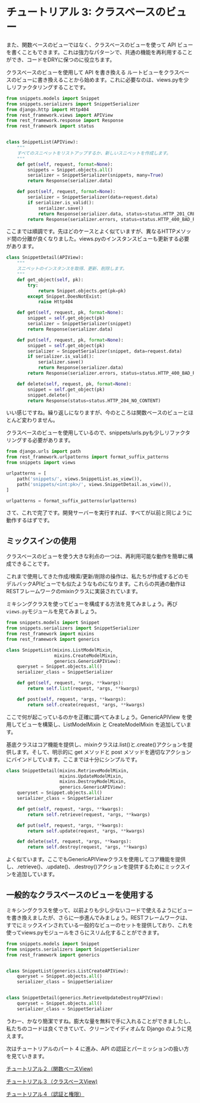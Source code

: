 # チュートリアル 3: クラスベースのビュー

また、関数ベースのビューではなく、クラスベースのビューを使って API ビューを書くこともできます。これは強力なパターンで、共通の機能を再利用することができ、コードをDRYに保つのに役立ちます。

クラスベースのビューを使用して API を書き換える
ルートビューをクラスベースのビューに書き換えることから始めます。これに必要なのは、views.pyを少しリファクタリングすることです。

```python
from snippets.models import Snippet
from snippets.serializers import SnippetSerializer
from django.http import Http404
from rest_framework.views import APIView
from rest_framework.response import Response
from rest_framework import status


class SnippetList(APIView):
    """
    すべてのスニペットをリストアップするか、新しいスニペットを作成します。
    """
    def get(self, request, format=None):
        snippets = Snippet.objects.all()
        serializer = SnippetSerializer(snippets, many=True)
        return Response(serializer.data)

    def post(self, request, format=None):
        serializer = SnippetSerializer(data=request.data)
        if serializer.is_valid():
            serializer.save()
            return Response(serializer.data, status=status.HTTP_201_CREATED)
        return Response(serializer.errors, status=status.HTTP_400_BAD_REQUEST)
```

ここまでは順調です。先ほどのケースとよく似ていますが、異なるHTTPメソッド間の分離が良くなりました。views.pyのインスタンスビューも更新する必要があります。

```python
class SnippetDetail(APIView):
    """
    スニペットのインスタンスを取得、更新、削除します。
    """
    def get_object(self, pk):
        try:
            return Snippet.objects.get(pk=pk)
        except Snippet.DoesNotExist:
            raise Http404

    def get(self, request, pk, format=None):
        snippet = self.get_object(pk)
        serializer = SnippetSerializer(snippet)
        return Response(serializer.data)

    def put(self, request, pk, format=None):
        snippet = self.get_object(pk)
        serializer = SnippetSerializer(snippet, data=request.data)
        if serializer.is_valid():
            serializer.save()
            return Response(serializer.data)
        return Response(serializer.errors, status=status.HTTP_400_BAD_REQUEST)

    def delete(self, request, pk, format=None):
        snippet = self.get_object(pk)
        snippet.delete()
        return Response(status=status.HTTP_204_NO_CONTENT)
```

いい感じですね。繰り返しになりますが、今のところは関数ベースのビューとほとんど変わりません。

クラスベースのビューを使用しているので、snippets/urls.pyも少しリファクタリングする必要があります。

```python
from django.urls import path
from rest_framework.urlpatterns import format_suffix_patterns
from snippets import views

urlpatterns = [
    path('snippets/', views.SnippetList.as_view()),
    path('snippets/<int:pk>/', views.SnippetDetail.as_view()),
]

urlpatterns = format_suffix_patterns(urlpatterns)
```

さて、これで完了です。開発サーバーを実行すれば、すべてが以前と同じように動作するはずです。

## ミックスインの使用

クラスベースのビューを使う大きな利点の一つは、再利用可能な動作を簡単に構成できることです。

これまで使用してきた作成/検索/更新/削除の操作は、私たちが作成するどのモデルバックAPIビューでも似たようなものになります。これらの共通の動作はRESTフレームワークのmixinクラスに実装されています。

ミキシングクラスを使ってビューを構成する方法を見てみましょう。再び```views.py```モジュールを見てみましょう。

```python
from snippets.models import Snippet
from snippets.serializers import SnippetSerializer
from rest_framework import mixins
from rest_framework import generics

class SnippetList(mixins.ListModelMixin,
                  mixins.CreateModelMixin,
                  generics.GenericAPIView):
    queryset = Snippet.objects.all()
    serializer_class = SnippetSerializer

    def get(self, request, *args, **kwargs):
        return self.list(request, *args, **kwargs)

    def post(self, request, *args, **kwargs):
        return self.create(request, *args, **kwargs)
```
ここで何が起こっているのかを正確に調べてみましょう。GenericAPIView を使用してビューを構築し、ListModelMixin と CreateModelMixin を追加しています。

基底クラスはコア機能を提供し、mixinクラスは.list()と.create()アクションを提供します。そして、明示的に get メソッドと post メソッドを適切なアクションにバインドしています。ここまでは十分にシンプルです。

```python
class SnippetDetail(mixins.RetrieveModelMixin,
                    mixins.UpdateModelMixin,
                    mixins.DestroyModelMixin,
                    generics.GenericAPIView):
    queryset = Snippet.objects.all()
    serializer_class = SnippetSerializer

    def get(self, request, *args, **kwargs):
        return self.retrieve(request, *args, **kwargs)

    def put(self, request, *args, **kwargs):
        return self.update(request, *args, **kwargs)

    def delete(self, request, *args, **kwargs):
        return self.destroy(request, *args, **kwargs)
```

よく似ています。ここでもGenericAPIViewクラスを使用してコア機能を提供し、.retrieve()、.update()、.destroy()アクションを提供するためにミックスインを追加しています。

## 一般的なクラスベースのビューを使用する

ミキシングクラスを使って、以前よりも少し少ないコードで使えるようにビューを書き換えましたが、さらに一歩進んでみましょう。RESTフレームワークは、すでにミックスインされている一般的なビューのセットを提供しており、これを使ってviews.pyモジュールをさらにスリム化することができます。

```python
from snippets.models import Snippet
from snippets.serializers import SnippetSerializer
from rest_framework import generics


class SnippetList(generics.ListCreateAPIView):
    queryset = Snippet.objects.all()
    serializer_class = SnippetSerializer


class SnippetDetail(generics.RetrieveUpdateDestroyAPIView):
    queryset = Snippet.objects.all()
    serializer_class = SnippetSerializer
```

うわー、かなり簡潔ですね。膨大な量を無料で手に入れることができましたし、私たちのコードは良くできていて、クリーンでイディオムな Django のように見えます。

次はチュートリアルのパート 4 に進み、API の認証とパーミッションの扱い方を見ていきます。

[チュートリアル２（関数ベースView)](https://github.com/Watson-Sei/djangorestframework-jp-tutorial)

[チュートリアル３（クラスベースView)](https://github.com/Watson-Sei/djangorestframework-jp-tutorial/blob/master/README3.md)

[チュートリアル４（認証と権限）](https://github.com/Watson-Sei/djangorestframework-jp-tutorial/blob/master/README4.md)
